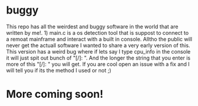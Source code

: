 # buggy
This repo has all the weirdest and buggy software in the world that are written by me!.
1) 
   main.c is a os detection tool that is suppost to connect to a remoat mainframe and interact with a built in console. Alltho the public will never get the actuall software I wanted to share a very early version of this. This version has a weird bug where if lets say I type cpu_info in the console it will just spit out bunch of "[/]: ". And the longer the string that you enter is more of this "[/]: " you will get. If you are cool open an issue with a fix and I will tell you if its the method I used or not ;)
# More coming soon!
